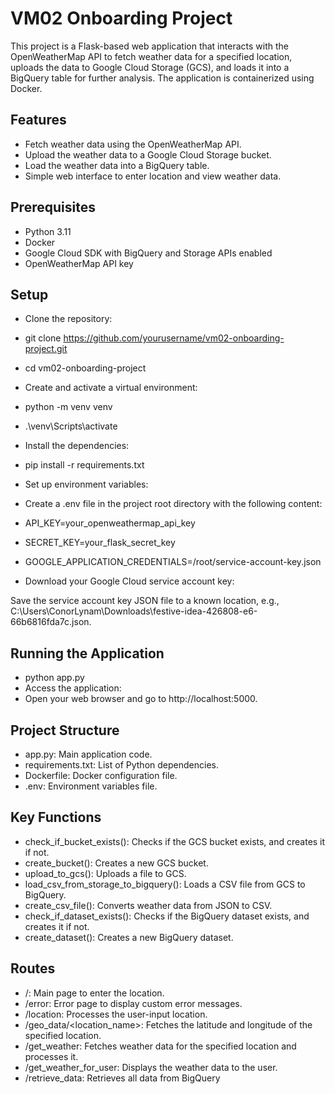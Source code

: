 # VM02 Onboarding Project
This project is a Flask-based web application that interacts with the OpenWeatherMap API to fetch weather data for a specified location, uploads the data to Google Cloud Storage (GCS), and loads it into a BigQuery table for further analysis. The application is containerized using Docker.

## Features
- Fetch weather data using the OpenWeatherMap API.
- Upload the weather data to a Google Cloud Storage bucket.
- Load the weather data into a BigQuery table.
- Simple web interface to enter location and view weather data.
## Prerequisites
- Python 3.11
- Docker
- Google Cloud SDK with BigQuery and Storage APIs enabled
- OpenWeatherMap API key
## Setup
- Clone the repository:

- git clone https://github.com/yourusername/vm02-onboarding-project.git
- cd vm02-onboarding-project
- Create and activate a virtual environment:
- python -m venv venv
- .\venv\Scripts\activate
- Install the dependencies:

- pip install -r requirements.txt
- Set up environment variables:

- Create a .env file in the project root directory with the following content:
- API_KEY=your_openweathermap_api_key
- SECRET_KEY=your_flask_secret_key
- GOOGLE_APPLICATION_CREDENTIALS=/root/service-account-key.json
- Download your Google Cloud service account key:

Save the service account key JSON file to a known location, e.g., C:\Users\ConorLynam\Downloads\festive-idea-426808-e6-66b6816fda7c.json.
## Running the Application
- python app.py
- Access the application:
- Open your web browser and go to http://localhost:5000.

## Project Structure
- app.py: Main application code.
- requirements.txt: List of Python dependencies.
- Dockerfile: Docker configuration file.
- .env: Environment variables file.
## Key Functions
- check_if_bucket_exists(): Checks if the GCS bucket exists, and creates it if not.
- create_bucket(): Creates a new GCS bucket.
- upload_to_gcs(): Uploads a file to GCS.
- load_csv_from_storage_to_bigquery(): Loads a CSV file from GCS to BigQuery.
- create_csv_file(): Converts weather data from JSON to CSV.
- check_if_dataset_exists(): Checks if the BigQuery dataset exists, and creates it if not.
- create_dataset(): Creates a new BigQuery dataset.
## Routes
- /: Main page to enter the location.
- /error: Error page to display custom error messages.
- /location: Processes the user-input location.
- /geo_data/<location_name>: Fetches the latitude and longitude of the specified location.
- /get_weather: Fetches weather data for the specified location and processes it.
- /get_weather_for_user: Displays the weather data to the user.
- /retrieve_data: Retrieves all data from BigQuery